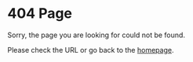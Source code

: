 # 404 Page

Sorry, the page you are looking for could not be found.

Please check the URL or go back to the [homepage](https://gabriel-logan.github.io/fakeapi/api).


